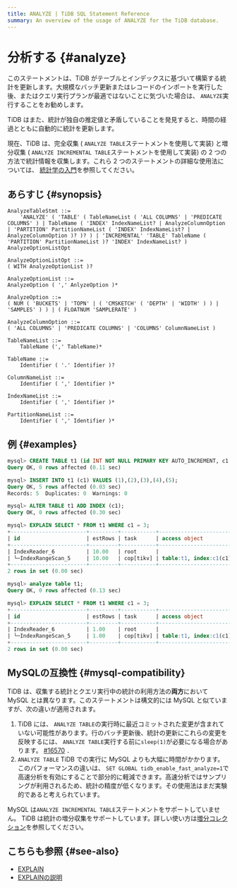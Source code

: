 ```yaml
---
title: ANALYZE | TiDB SQL Statement Reference
summary: An overview of the usage of ANALYZE for the TiDB database.
---
```


# 分析する {#analyze}

このステートメントは、TiDB がテーブルとインデックスに基づいて構築する統計を更新します。大規模なバッチ更新またはレコードのインポートを実行した後、またはクエリ実行プランが最適ではないことに気づいた場合は、 `ANALYZE`実行することをお勧めします。

TiDB はまた、統計が独自の推定値と矛盾していることを発見すると、時間の経過とともに自動的に統計を更新します。

現在、TiDB は、完全収集 ( `ANALYZE TABLE`ステートメントを使用して実装) と増分収集 ( `ANALYZE INCREMENTAL TABLE`ステートメントを使用して実装) の 2 つの方法で統計情報を収集します。これら 2 つのステートメントの詳細な使用法については、 [<a href="/statistics.md">統計学の入門</a>](/statistics.md)を参照してください。

## あらすじ {#synopsis}

```ebnf+diagram
AnalyzeTableStmt ::=
    'ANALYZE' ( 'TABLE' ( TableNameList ( 'ALL COLUMNS' | 'PREDICATE COLUMNS' ) | TableName ( 'INDEX' IndexNameList? | AnalyzeColumnOption | 'PARTITION' PartitionNameList ( 'INDEX' IndexNameList? | AnalyzeColumnOption )? )? ) | 'INCREMENTAL' 'TABLE' TableName ( 'PARTITION' PartitionNameList )? 'INDEX' IndexNameList? ) AnalyzeOptionListOpt

AnalyzeOptionListOpt ::=
( WITH AnalyzeOptionList )?

AnalyzeOptionList ::=
AnalyzeOption ( ',' AnlyzeOption )*

AnalyzeOption ::=
( NUM ( 'BUCKETS' | 'TOPN' | ( 'CMSKETCH' ( 'DEPTH' | 'WIDTH' ) ) | 'SAMPLES' ) ) | ( FLOATNUM 'SAMPLERATE' )

AnalyzeColumnOption ::=
( 'ALL COLUMNS' | 'PREDICATE COLUMNS' | 'COLUMNS' ColumnNameList )

TableNameList ::=
    TableName (',' TableName)*

TableName ::=
    Identifier ( '.' Identifier )?

ColumnNameList ::=
    Identifier ( ',' Identifier )*

IndexNameList ::=
    Identifier ( ',' Identifier )*

PartitionNameList ::=
    Identifier ( ',' Identifier )*
```

## 例 {#examples}

```sql
mysql> CREATE TABLE t1 (id INT NOT NULL PRIMARY KEY AUTO_INCREMENT, c1 INT NOT NULL);
Query OK, 0 rows affected (0.11 sec)

mysql> INSERT INTO t1 (c1) VALUES (1),(2),(3),(4),(5);
Query OK, 5 rows affected (0.03 sec)
Records: 5  Duplicates: 0  Warnings: 0

mysql> ALTER TABLE t1 ADD INDEX (c1);
Query OK, 0 rows affected (0.30 sec)

mysql> EXPLAIN SELECT * FROM t1 WHERE c1 = 3;
+------------------------+---------+-----------+------------------------+---------------------------------------------+
| id                     | estRows | task      | access object          | operator info                               |
+------------------------+---------+-----------+------------------------+---------------------------------------------+
| IndexReader_6          | 10.00   | root      |                        | index:IndexRangeScan_5                      |
| └─IndexRangeScan_5     | 10.00   | cop[tikv] | table:t1, index:c1(c1) | range:[3,3], keep order:false, stats:pseudo |
+------------------------+---------+-----------+------------------------+---------------------------------------------+
2 rows in set (0.00 sec)

mysql> analyze table t1;
Query OK, 0 rows affected (0.13 sec)

mysql> EXPLAIN SELECT * FROM t1 WHERE c1 = 3;
+------------------------+---------+-----------+------------------------+-------------------------------+
| id                     | estRows | task      | access object          | operator info                 |
+------------------------+---------+-----------+------------------------+-------------------------------+
| IndexReader_6          | 1.00    | root      |                        | index:IndexRangeScan_5        |
| └─IndexRangeScan_5     | 1.00    | cop[tikv] | table:t1, index:c1(c1) | range:[3,3], keep order:false |
+------------------------+---------+-----------+------------------------+-------------------------------+
2 rows in set (0.00 sec)
```

## MySQLの互換性 {#mysql-compatibility}

TiDB は、収集する統計とクエリ実行中の統計の利用方法の**両方**において MySQL とは異なります。このステートメントは構文的には MySQL と似ていますが、次の違いが適用されます。

1.  TiDB には、 `ANALYZE TABLE`の実行時に最近コミットされた変更が含まれていない可能性があります。行のバッチ更新後、統計の更新にこれらの変更を反映するには、 `ANALYZE TABLE`実行する前に`sleep(1)`が必要になる場合があります。 [<a href="https://github.com/pingcap/tidb/issues/16570">#16570</a>](https://github.com/pingcap/tidb/issues/16570) ．
2.  `ANALYZE TABLE` TiDB での実行に MySQL よりも大幅に時間がかかります。このパフォーマンスの違いは、 `SET GLOBAL tidb_enable_fast_analyze=1`で高速分析を有効にすることで部分的に軽減できます。高速分析ではサンプリングが利用されるため、統計の精度が低くなります。その使用法はまだ実験的であると考えられています。

MySQL は`ANALYZE INCREMENTAL TABLE`ステートメントをサポートしていません。 TiDB は統計の増分収集をサポートしています。詳しい使い方は[<a href="/statistics.md#incremental-collection">増分コレクション</a>](/statistics.md#incremental-collection)を参照してください。

## こちらも参照 {#see-also}

-   [<a href="/sql-statements/sql-statement-explain.md">EXPLAIN</a>](/sql-statements/sql-statement-explain.md)
-   [<a href="/sql-statements/sql-statement-explain-analyze.md">EXPLAINの説明</a>](/sql-statements/sql-statement-explain-analyze.md)
